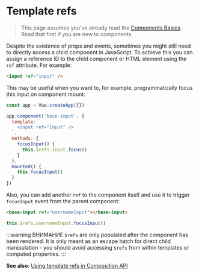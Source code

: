 # Template refs

> This page assumes you've already read the [Components Basics](component-basics.md). Read that first if you are new to components.

Despite the existence of props and events, sometimes you might still need to directly access a child component in JavaScript. To achieve this you can assign a reference ID to the child component or HTML element using the `ref` attribute. For example:

```html
<input ref="input" />
```

This may be useful when you want to, for example, programmatically focus this input on component mount:

```js
const app = Vue.createApp({})

app.component('base-input', {
  template: `
    <input ref="input" />
  `,
  methods: {
    focusInput() {
      this.$refs.input.focus()
    }
  },
  mounted() {
    this.focusInput()
  }
})
```

Also, you can add another `ref` to the component itself and use it to trigger `focusInput` event from the parent component:

```html
<base-input ref="usernameInput"></base-input>
```

```js
this.$refs.usernameInput.focusInput()
```

:::warning ВНИМАНИЕ
`$refs` are only populated after the component has been rendered. It is only meant as an escape hatch for direct child manipulation - you should avoid accessing `$refs` from within templates or computed properties.
:::

**See also**: [Using template refs in Composition API](/guide/composition-api-template-refs.md#template-refs)
